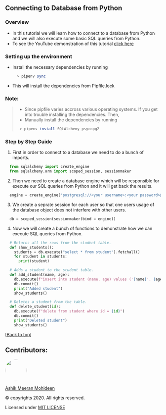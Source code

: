## Connecting to Database from Python

### Overview
- In this tutorial we will learn how to connect to a database from Python and we will also execute some basic SQL queries from Python.
- To see the YouTube demonstration of this tutorial [click here](https://youtu.be/UBf1z4sVV10)

### Setting up the environment
- Install the necessary dependencies by running
  ```bash
    > pipenv sync
  ```
- This will install the dependencies from Pipfile.lock

### Note:
> - Since pipfile varies accross various operating systems. If you get into trouble installing the dependencies. Then,
> - Manually install the dependencies by running
>  ```bash
>   > pipenv install SQLAlchemy psycopg2
>  ```

### Step by Step Guide
1. First in order to connect to a database we need to do a bunch of imports.
```python
  from sqlalchemy import create_engine
  from sqlalchemy.orm import scoped_session, sessionmaker

```

2. Then we need to create a database engine which will be responsible for execute our SQL queries from Python and it will get back the results.
```python
  engine = create_engine('postgresql://<your username>:<your password>@localhost:5432/<database name>')
```

3. We create a seprate session for each user so that one users usage of the database object does not interfere with other users.
```python
  db = scoped_session(sessionmaker(bind = engine))
```

4. Now we will create a bunch of functions to demonstrate how we can execute SQL queries from Python.
```python
  # Returns all the rows from the student table.
  def show_students():
    students = db.execute("select * from student").fetchall()
    for student in students:
      print(student)
```
```python
  # Adds a student to the student table.
  def add_student(name, age):
    db.execute(f"insert into student (name, age) values ('{name}', {age})")
    db.commit()
    print("Added student")
    show_students()
```
```python
  # Deletes a student from the table.
  def delete_student(id):
    db.execute(f"delete from student where id = {id}")
    db.commit()
    print("Deleted student")
    show_students()
```

[[Back to top](#connecting-to-database-from-python)]

## Contributors:
<a href="https://github.com/ASHIK11ab">
  <img style="border-radius: 50px" src="https://avatars2.githubusercontent.com/u/58099865?s=460&u=dc835e2281a9265edf2b48059f1c8151be89a1b1&v=4" width="70px" height = "70px"> 
</a> 

[Ashik Meeran Mohideen](https://github.com/ASHIK11ab)

&copy; copyrights 2020. All rights reserved.

Licensed under [MIT LICENSE](https://github.com/ASHIK11ab/Flask-Tutorials/blob/main/LICENSE)